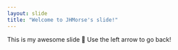 ```yaml
---
layout: slide
title: "Welcome to JHMorse's slide!"
---
```

This is my awesome slide :tada:
Use the left arrow to go back!
